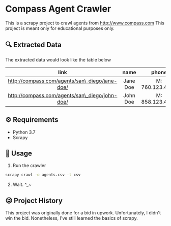 # Compass Agent Crawler
This is a scrapy project to crawl agents from http://www.compass.com
This project is meant only for educational purposes only.
## 🔍 Extracted Data
The extracted data would look like the table below

**link**|**name**|**phone**|**email**|**location**
:-----:|:-----:|:-----:|:-----:|:-----:
http://compass.com/agents/san\_diego/jane-doe/|Jane Doe|M: 760.123.4567|jane.doe@compass.com|San Diego
http://compass.com/agents/san\_diego/john-doe/|John Doe|M: 858.123.4567|john.doe@compass.com|San Diego

## ⚙️ Requirements
- Python 3.7
- Scrapy

## 🚀 Usage
1. Run the crawler
```bash
scrapy crawl -o agents.csv -t csv
```
2. Wait. ^_~


## 😜 Project History 
This project was originally done for a bid in upwork. Unfortunately, I didn't win the bid. Nonetheless, I've still learned the basics of scrapy.